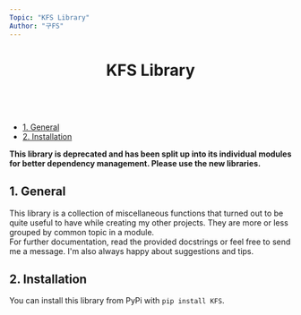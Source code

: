 ```yaml
---
Topic: "KFS Library"
Author: "구FS"
---
```

<link href="./doc_templates/md_style.css" rel="stylesheet"></link>
<body>

# <p style="text-align: center">KFS Library</p>
<br>
<br>

- [1. General](#1-general)
- [2. Installation](#2-installation)

**This library is deprecated and has been split up into its individual modules for better dependency management. Please use the new libraries.**

## 1. General

This library is a collection of miscellaneous functions that turned out to be quite useful to have while creating my other projects. They are more or less grouped by common topic in a module.  
For further documentation, read the provided docstrings or feel free to send me a message. I'm also always happy about suggestions and tips.

## 2. Installation

You can install this library from PyPi with `pip install KFS`.

</body>
